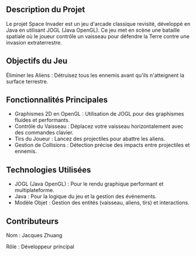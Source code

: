 ## Description du Projet
Le projet Space Invader est un jeu d'arcade classique revisité, développé en Java en utilisant JOGL (Java OpenGL). Ce jeu met en scène une bataille spatiale où le joueur contrôle un vaisseau pour défendre la Terre contre une invasion extraterrestre.

## Objectifs du Jeu
Éliminer les Aliens : Détruisez tous les ennemis avant qu'ils n'atteignent la surface terrestre.

## Fonctionnalités Principales
- Graphismes 2D en OpenGL : Utilisation de JOGL pour des graphismes fluides et performants.
- Contrôle du Vaisseau : Déplacez votre vaisseau horizontalement avec des commandes clavier.
- Tirs du Joueur : Lancez des projectiles pour abattre les aliens.
- Gestion de Collisions : Détection précise des impacts entre projectiles et ennemis.
## Technologies Utilisées
- JOGL (Java OpenGL) : Pour le rendu graphique performant et multiplateforme.
- Java : Pour la logique du jeu et la gestion des événements.
- Modèle Objet : Gestion des entités (vaisseau, aliens, tirs) et interactions.
## Contributeurs
Nom : Jacques Zhuang

Rôle : Développeur principal
